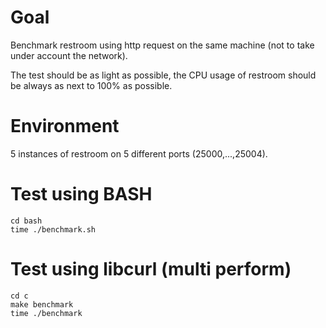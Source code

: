 # Goal
Benchmark restroom using http request on the same machine (not to take under account the network).

The test should be as light as possible, the CPU usage of restroom should be always as next to 100% as possible.

# Environment
5 instances of restroom on 5 different ports (25000,...,25004).

# Test using BASH
```
cd bash
time ./benchmark.sh
```

# Test using libcurl (multi perform)
```
cd c
make benchmark
time ./benchmark
```
